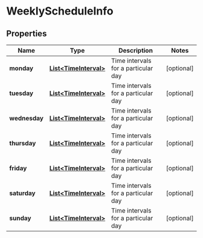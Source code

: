 
# WeeklyScheduleInfo

## Properties
Name | Type | Description | Notes
------------ | ------------- | ------------- | -------------
**monday** | [**List&lt;TimeInterval&gt;**](TimeInterval.md) | Time intervals for a particular day |  [optional]
**tuesday** | [**List&lt;TimeInterval&gt;**](TimeInterval.md) | Time intervals for a particular day |  [optional]
**wednesday** | [**List&lt;TimeInterval&gt;**](TimeInterval.md) | Time intervals for a particular day |  [optional]
**thursday** | [**List&lt;TimeInterval&gt;**](TimeInterval.md) | Time intervals for a particular day |  [optional]
**friday** | [**List&lt;TimeInterval&gt;**](TimeInterval.md) | Time intervals for a particular day |  [optional]
**saturday** | [**List&lt;TimeInterval&gt;**](TimeInterval.md) | Time intervals for a particular day |  [optional]
**sunday** | [**List&lt;TimeInterval&gt;**](TimeInterval.md) | Time intervals for a particular day |  [optional]



